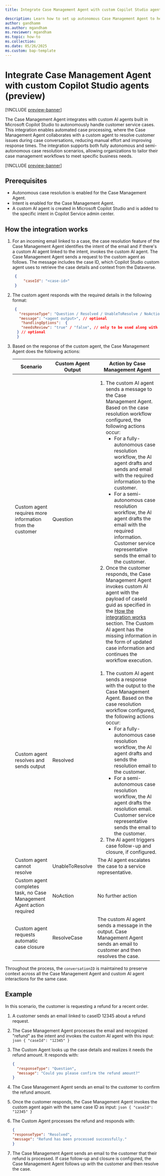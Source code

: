 ```yaml
---
title: Integrate Case Management Agent with custom Copilot Studio agents (preview)

description: Learn how to set up autonomous Case Management Agent to help customer support teams efficiently handle case management tasks.
author: gandhamm
ms.author: mgandham
ms.reviewer: mgandham
ms.topic: how-to 
ms.collection: 
ms.date: 05/26/2025
ms.custom: bap-template
---
```


# Integrate Case Management Agent with custom Copilot Studio agents (preview)

[!INCLUDE [preview-banner](~/../shared-content/shared/preview-includes/preview-banner.md)]

The Case Management Agent integrates with custom AI agents built in Microsoft Copilot Studio to autonomously handle customer service cases. This integration enables automated case processing, where the Case Management Agent collaborates with a custom agent to resolve customer issues during case conversations, reducing manual effort and improving response times. The integration supports both fully autonomous and semi-autonomous case resolution scenarios, allowing organizations to tailor their case management workflows to meet specific business needs.

[!INCLUDE [preview-banner](../../../shared-content/shared/preview-includes/production-ready-preview-dynamics365.md)]

## Prerequisites

- Autonomous case resolution is enabled for the Case Management Agent.
- Intent is enabled for the Case Management Agent.
- A custom AI agent is created in Microsoft Copilot Studio and is added to the specific intent in Copilot Service admin center.

## How the integration works

1. For an incoming email linked to a case, the case resolution feature of the Case Management Agent identifies the intent of the email and if there's a custom AI agent linked to the intent, invokes the custom AI agent. The Case Management Agent sends a request to the custom agent as follows. The message includes the case ID, which Copilot Studio custom agent uses to retrieve the case details and context from the Dataverse.

    ```json
     {
         "caseId": "<case-id>"
     } 
    ```
1. The custom agent responds with the required details in the following format:

    ```json
     {
       "responseType": "Question / Resolved / UnableToResolve / NoAction / ResolveCase",
       "message": "<agent output>", // optional
        "handlingOptions":  {
        "needsReview": "true" / "false", // only to be used along with customer interaction states - Question / Resolved
      } // optional
      }
     ```

1. Based on the response of the custom agent, the Case Management Agent does the following actions:

   | **Scenario**                                        | **Custom Agent Output** | **Action by Case Management Agent**       |
   | --------------------------------------------------- | ----------------------- | -------------------- |
   | Custom agent requires more information from the customer| Question            | <ol><li> The custom AI agent sends a message to the Case Management Agent. Based on the case resolution workflow configured, the following actions occur: <ul><li> For a fully-autonomous case resolution workflow, the AI agent drafts and sends and email with the required information to the customer.</li><li> For a semi-autonomous case resolution workflow, the AI agent drafts the email with the required information. Customer service representative sends the email to the customer.</li></ul></li><li>Once the customer responds, the Case Management Agent invokes custom AI agent with the payload of caseId guid as specified in the [How the integration works](#how-the-integration-works) section. The Custom AI agent has the missing information in the form of updated case information and continues the workflow execution.</li></ol>|
   | Custom agent resolves and sends output              | Resolved                | <ol><li> The custom AI agent sends a response with the output to the Case Management Agent. Based on the case resolution workflow configured, the following actions occur: <ul><li> For a fully-autonomous case resolution workflow, the AI agent drafts and sends the resolution email to the customer.</li><li> For a semi-autonomous case resolution workflow, the AI agent drafts the resolution email. Customer service representative sends the email to the customer.</li></ul></li><li>The AI agent triggers case follow-up and closure, if configured.</li></ol>|
   | Custom agent cannot resolve                         | UnableToResolve         | The AI agent escalates the case to a service representative.|
   | Custom agent completes task, no Case Management Agent action required | NoAction                | No further action    |
   | Custom agent requests automatic case closure        | ResolveCase             | The custom AI agent sends a message in the output. Case Management Agent sends an email to customer and then resolves the case.    |


Throughout the process, the `conversationID` is maintained to preserve context across all the Case Management Agent and custom AI agent interactions for the same case.

## Example

In this scenario, the customer is requesting a refund for a recent order. 

1. A customer sends an email linked to caseID 12345 about a refund request.
2. The Case Management Agent processes the email and recognized "refund" as the intent and invokes the custom AI agent with this input:
       ```json
        {
         "caseId": "12345"
        }
       ```
3. The Custom Agent looks up the case details and realizes it needs the refund amount. It responds with:

   ```json
   {
     "responseType": "Question",
     "message": "Could you please confirm the refund amount?"
   }
   ```
1. The Case Management Agent sends an email to the customer to confirm the refund amount.
1. Once the customer responds, the Case Management Agent invokes the custom agent again with the same case ID  as input:
       ```json
        {
         "caseId": "12345"
        }
       ```
1.  The Custom Agent processes the refund and responds with:
      ```json
      {
     "responseType": "Resolved",
     "message": "Refund has been processed successfully."
     }
    ```
1. The Case Management Agent sends an email to the customer that their refund is processed. If case follow-up and closure is configured, the Case Management Agent follows up with the customer and then resolve the case.